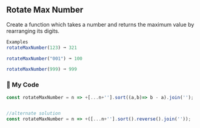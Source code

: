 ## Rotate Max Number

Create a function which takes a number and returns the maximum value by rearranging its digits.
```js
Examples
rotateMaxNumber(123) ➞ 321

rotateMaxNumber("001") ➞ 100

rotateMaxNumber(999) ➞ 999
```
### :leaves: My Code
```js
const rotateMaxNumber = n => +[...n+''].sort((a,b)=> b - a).join('');


//alternate solution
const rotateMaxNumber = n => +([...n+''].sort().reverse().join(''));
```
